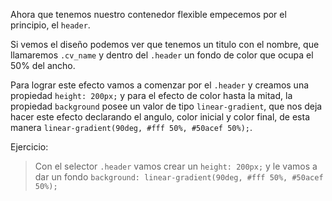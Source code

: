 Ahora que tenemos nuestro contenedor flexible empecemos por el principio, el `header`.

Si vemos el diseño podemos ver que tenemos un titulo con el nombre, que llamaremos `.cv_name` y dentro del `.header` un fondo de color que ocupa el 50% del ancho.

Para lograr este efecto vamos a comenzar por el `.header` y creamos una propiedad `height: 200px;` y para el efecto de color hasta la mitad, la propiedad `background` posee un valor de tipo `linear-gradient`, que nos deja hacer este efecto declarando el angulo, color inicial y color final, de esta manera `linear-gradient(90deg, #fff 50%, #50acef 50%);`.

Ejercicio:
> Con el selector `.header` vamos crear un `height: 200px;` y le vamos a dar un fondo `background: linear-gradient(90deg, #fff 50%, #50acef 50%);`